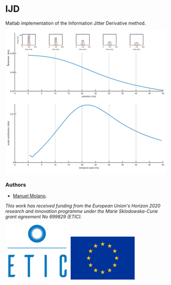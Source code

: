 # IJD

Matlab implementation of the Information Jitter Derivative method. 

<img src="figs/IJD.png" width="600px" align="middle">



### Authors
* [Manuel Molano](https://github.com/manuelmolano).

*This work has received funding from the European Union's Horizon 2020 research and innovation programme under the Marie Sklodowska-Curie grant agreement No 699829 (ETIC).*

<img src="figs/LOGO.png" alt="ETIC" width="200px"/>
<img src="figs/flag_yellow_low.jpg" width="200px"/>
